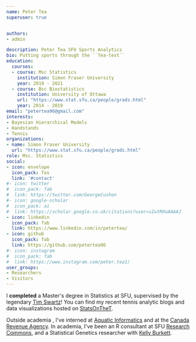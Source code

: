 ```yaml
---
name: Peter Tea
superuser: true


authors:
- admin

description: Peter Tea SFU Sports Analytics
bio: Putting sports through the ``Tea-test``
education:
  courses:
  - course: Msc Statistics
    institution: Simon Fraser University
    year: 2019 - 2021
  - course: Bsc Biostatistics
    institution: University of Ottawa
    url: "https://www.stat.sfu.ca/people/grads.html"
    year: 2014 - 2019
email: "petertea96@gmail.com"
interests:
- Bayesian Hierarchical Models
- Handstands
- Tennis
organizations:
- name: Simon Fraser University
  url: "https://www.stat.sfu.ca/people/grads.html"
role: Msc. Statistics
social:
- icon: envelope
  icon_pack: fas
  link: '#contact'
#- icon: twitter
#  icon_pack: fab
#  link: https://twitter.com/GeorgeCushen
#- icon: google-scholar
#  icon_pack: ai
#  link: https://scholar.google.co.uk/citations?user=sIwtMXoAAAAJ
- icon: linkedin
  icon_pack: fab
  link: https://www.linkedin.com/in/petertea/
- icon: github
  icon_pack: fab
  link: https://github.com/petertea96
#- icon: instagram
#  icon_pack: fab
#  link: https://www.instagram.com/peter.tea1/
user_groups:
- Researchers
- Visitors
---
```



I **completed** a Master's degree in Statistics at SFU, supervised by the legendary [Tim Swartz](http://people.stat.sfu.ca/~tim/)! You can find my recent tennis analytic blogs and data visualizations hosted on [StatsOnTheT](http://on-the-t.com/). 


Outside academia , I've interned at [Aquatic Informatics](https://aquaticinformatics.com/) and at the [Canada Revenue Agency](https://www.canada.ca/en/revenue-agency.html). In academia, I've been an R consultant at SFU [Research Commons](https://www.lib.sfu.ca/about/branches-depts/rc), and a Statistical Genetics researcher with [Kelly Burkett](https://mysite.science.uottawa.ca/kburkett/).
